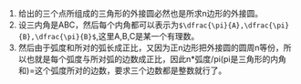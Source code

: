1. 给出的三个点所组成的三角形的外接圆必然也是所求n边形的外接圆。
2. 设三内角是ABC，然后每个内角都可以表示为`$\dfrac{\pi}{A},\dfrac{\pi}{B},\dfrac{\pi}{B}$`,这里A,B,C是某一个有理数。
3. 然后由于弧度和所对的弧长成正比，又因为正n边形把外接圆的圆周n等份，所以也就是每个弧度与所对弧的边数成正比，因此n*弧度/pi(pi是三角形的内角和)=这个弧度所对的边数，要求三个边数都是整数就行了。
